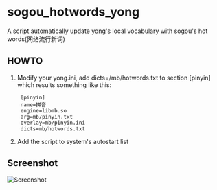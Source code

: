 sogou_hotwords_yong
===================

A script automatically update yong's local vocabulary with sogou's hot words(网络流行新词)


HOWTO
-------------------

1. Modify your yong.ini, add dicts=/mb/hotwords.txt to section [pinyin]
which results something like this:

        [pinyin]
        name=拼音
        engine=libmb.so
        arg=mb/pinyin.txt
        overlay=mb/pinyin.ini
        dicts=mb/hotwords.txt

2. Add the script to system's autostart list

Screenshot
-------------------
![Screenshot](https://raw.github.com/qiuwei/sogou_hotwords_yong/master/screenshot.png)
